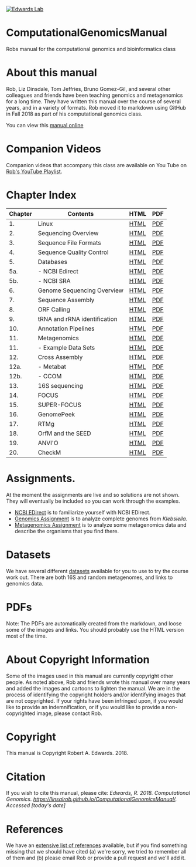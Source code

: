 [![Edwards Lab](https://img.shields.io/badge/Bioinformatics-EdwardsLab-03A9F4)](https://edwards.sdsu.edu/research)

# ComputationalGenomicsManual

Robs manual for the computational genomics and bioinformatics class

# About this manual

Rob, Liz Dinsdale, Tom Jeffries, Bruno Gomez-Gil, and several other colleagues and friends have been teaching genomics and metagenomics for a long time. They have written this manual over the course of several years, and in a variety of formats. Rob moved it to markdown using GitHub in Fall 2018 as part of his computational genomics class.

You can view this [manual online](https://linsalrob.github.io/ComputationalGenomicsManual/)

# Companion Videos

Companion videos that accompany this class are available on You Tube on [Rob's YouTube Playlist](https://www.youtube.com/playlist?list=PLpPXw4zFa0uLMHwSZ7DMeLGjIUgo1IBbn).

# Chapter Index

Chapter | Contents  | HTML  | PDF   
--- | --- | --- | ---
1\. | Linux | [HTML](Linux/) | [PDF](Linux/Linux.pdf)
2\. | Sequencing Overview | [HTML](Sequencing/) | [PDF](Sequencing/Sequencing.pdf)
3\. | Sequence File Formats | [HTML](SequenceFileFormats/) | [PDF](SequenceFileFormats/SequenceFileFormats.pdf)
4\. | Sequence Quality Control | [HTML](SequenceQC/) | [PDF](SequenceQC/SequenceQC.pdf)
5\. | Databases | [HTML](Databases/) | [PDF](Databases/Databases.pdf)
5a. | - NCBI Edirect | [HTML](Databases/NCBI_Edirect.md) | [PDF](Databases/NCBI_Edirect.pdf)
5b. | - NCBI SRA | [HTML](Databases/SRA.md) | [PDF](Databases/SRA.pdf)
6\. | Genome Sequencing Overview | [HTML](GenomeSequencingOverview) | [PDF](GenomeSequencingOverview/GenomeSequencingOverview.pdf)
7\. | Sequence Assembly | [HTML](SequenceAssembly) | [PDF](SequenceAssembly/SequenceAssembly.pdf)
8\. | ORF Calling | [HTML](ORFCalling/) | [PDF](ORFCalling/ORFCalling.pdf)
9\. | tRNA and rRNA identification | [HTML](tRNA_rRNA/) | [PDF](tRNA_rRNA/tRNA_rRNA.pdf)
10\. | Annotation Pipelines | [HTML](AnnotationPipelines/) | [PDF](AnnotationPipelines/AnnotationPipelines.pdf)
11\. | Metagenomics | [HTML](Metagenomics/) | [PDF](Metagenomics/Metagenomics.pdf)
11\. | - Example Data Sets | [HTML](Metagenomics/ExampleDataSets.md) | [PDF](Metagenomics/ExampleDataSets.pdf)
12\. | Cross Assembly | [HTML](CrossAssembly/) | [PDF](CrossAssembly/CrossAssembly.pdf)
12a. | - Metabat | [HTML](CrossAssembly/Metabat.md) | [PDF](CrossAssembly/Metabat.pdf)
12b. | - CCOM | [HTML](CrossAssembly/CCOM.md) | [PDF](CrossAssembly/CCOM.pdf)
13\. | 16S sequencing | [HTML](16S/) | [PDF](16S/16S.pdf)
14\. | FOCUS | [HTML](FOCUS/) | [PDF](FOCUS/FOCUS.pdf)
15\. | SUPER-FOCUS | [HTML](SUPER-FOCUS/) | [PDF](SUPER-FOCUS/SUPER-FOCUS.pdf)
16\. | GenomePeek | [HTML](GenomePeek/) | [PDF](GenomePeek/GenomePeek.pdf)
17\. | RTMg | [HTML](RTMg/) | [PDF](RTMg/RTMg.pdf)
18\. | OrfM and the SEED | [HTML](Metagenomics/AnnotatingOrfMSeed.md) | [PDF](Metagenomics/AnnotatingOrfMSeed.pdf)
19\. | ANVI'O | [HTML](ANVIO/) | [PDF](ANVIO/ANVIO.pdf)
20\. | CheckM | [HTML](CheckM/) | [PDF](CheckM/CheckM.pdf)


# Assignments. 

At the moment the assignments are live and so solutions are not shown. They will eventually be included so you can work through the examples.

* [NCBI EDirect](Assignments/NCBIEDirectAssignment) is to familiarize yourself with NCBI EDirect.
* [Genomics Assignment](Assignments/GenomicsAssignment/) is to analyze complete genomes from *Klebsiella*.
* [Metagenomics Assignment](Assignments/MetagenomicsAssignment) is to analyze some metagenomics data and describe the organisms that you find there.

# Datasets

We have several different [datasets](Datasets/) available for you to use to try the course work out. There are both 16S and random metagenomes, and links to genomics data.


# PDFs

Note: The PDFs are automatically created from the markdown, and loose some of the images and links. You should probably use the HTML version most of the time.

# About Copyright Information

Some of the images used in this manual are currently copyright other people. As noted above, Rob and friends wrote this manual over many years and added the images and cartoons to lighten the manual. We are in the process of identifying the copyright holders and/or identifying images that are not copyrighted. If your rights have been infringed upon, if you would like to provide an indemnification, or if you would like to provide a non-copyrighted image, please contact Rob.

# Copyright

This manual is Copyright Robert A. Edwards. 2018.

# Citation

If you wish to cite this manual, please cite: *Edwards, R. 2018. Computational Genomics. https://linsalrob.github.io/ComputationalGenomicsManual/. Accessed [today's date]*

# References

We have an [extensive list of references](References/) available, but if you find something missing that we should have cited (a) we're sorry, we tried to remember all of them and (b) please email Rob or provide a pull request and we'll add it.
